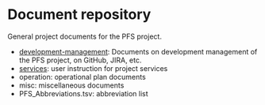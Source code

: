 # Document repository
General project documents for the PFS project.

* [development-management](/development-management/index.rst): Documents on 
  development management of the PFS project, on GitHub, JIRA, etc.
* [services](/services/): user instruction for project services
* operation: operational plan documents
* misc: miscellaneous documents
 * PFS_Abbreviations.tsv: abbreviation list
